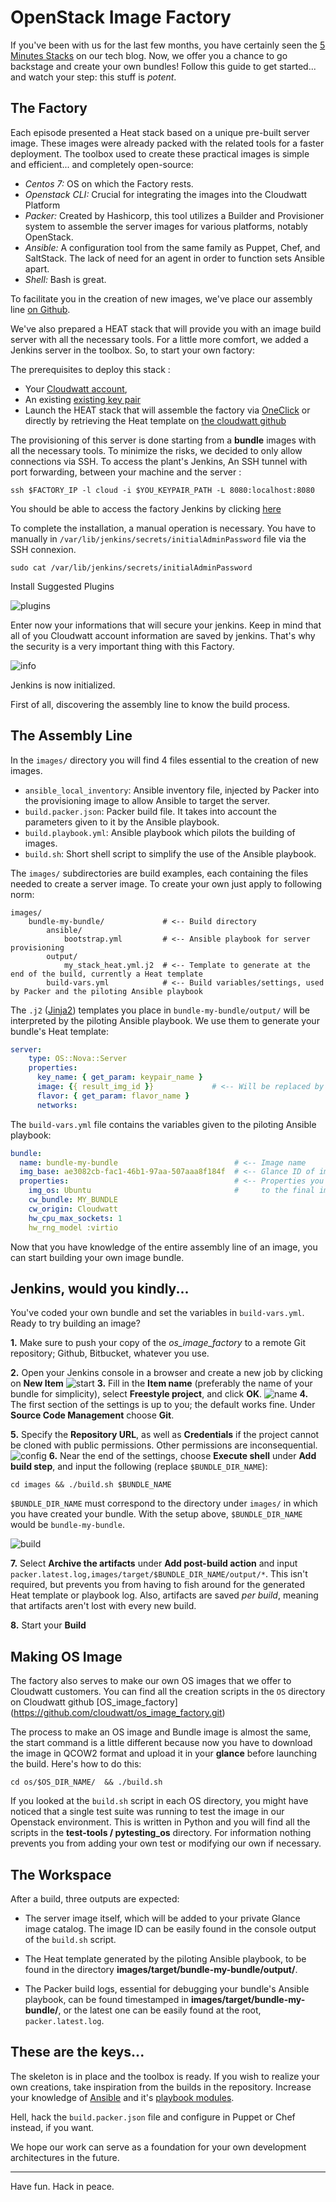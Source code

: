 # OpenStack Image Factory

If you've been with us for the last few months, you have certainly seen the [5 Minutes Stacks](http://dev.cloudwatt.com/fr/recherche.html?q=5+minutes+stacks&submit=submit) on our tech blog. Now, we offer you a chance to go backstage and create your own bundles! Follow this guide to get started... and watch your step: this stuff is *potent*.

## The Factory

Each episode presented a Heat stack based on a unique pre-built server image. These images were already packed with the related tools for a faster deployment. The toolbox used to create these practical images is simple and efficient... and completely open-source:

* *Centos 7:* OS on which the Factory rests.
* *Openstack CLI:* Crucial for integrating the images into the Cloudwatt Platform
* *Packer:* Created by Hashicorp, this tool utilizes a Builder and Provisioner system to assemble the server images for various platforms, notably OpenStack.
* *Ansible:* A configuration tool from the same family as Puppet, Chef, and SaltStack. The lack of need for an agent in order to function sets Ansible apart.
* *Shell:* Bash is great.

To facilitate you in the creation of new images, we've place our assembly line [on Github](https://github.com/cloudwatt/os_image_factory).
 
We've also prepared a HEAT stack that will provide you with an image build server with all the necessary tools. For a little
more comfort, we added a Jenkins server in the toolbox. So, to start your own factory:

The prerequisites to deploy this stack :

* Your [Cloudwatt account](https://www.cloudwatt.com/cockpit/#/create-contact),
* An existing [existing key pair](https://console.cloudwatt.com/project/access_and_security/?tab=access_security_tabs__keypairs_tab)
* Launch the HEAT stack that will assemble the factory via [OneClick](https://www.cloudwatt.com/en/applications/) or directly by retrieving the Heat template on [the cloudwatt github](https://github.com/cloudwatt/os_image_factory/tree/master/setup)

The provisioning of this server is done starting from a **bundle** images with all the necessary tools. To minimize the risks, we decided to only allow connections via SSH. To access the plant's Jenkins,
An SSH tunnel with port forwarding, between your machine and the server :

```
ssh $FACTORY_IP -l cloud -i $YOU_KEYPAIR_PATH -L 8080:localhost:8080
```

You should be able to access the factory Jenkins by clicking [here](http://localhost:8080)

To complete the installation, a manual operation is necessary. You have to manually in  ```/var/lib/jenkins/secrets/initialAdminPassword``` file via the SSH connexion.

```
sudo cat /var/lib/jenkins/secrets/initialAdminPassword
```

Install Suggested Plugins

![plugins](../statics/plugins.png)

Enter now your informations that will secure your jenkins. 
Keep in mind that all of you Cloudwatt account information are saved by jenkins. That's why the security is a very important thing with this Factory.

![info](../statics/infos.png)

Jenkins is now initialized.

First of all, discovering the assembly line to know the build process.

## The Assembly Line

In the `images/` directory you will find 4 files essential to the creation of new images.

* `ansible_local_inventory`: Ansible inventory file, injected by Packer into the provisioning image to allow Ansible to target the server.
* `build.packer.json`: Packer build file. It takes into account the parameters given to it by the Ansible playbook.
* `build.playbook.yml`: Ansible playbook which pilots the building of images.
* `build.sh`: Short shell script to simplify the use of the Ansible playbook.

The `images/` subdirectories are build examples, each containing the files needed to create a server image. To create your own just apply to following norm:

~~~
images/
    bundle-my-bundle/             # <-- Build directory
        ansible/
            bootstrap.yml         # <-- Ansible playbook for server provisioning
        output/
            my_stack_heat.yml.j2  # <-- Template to generate at the end of the build, currently a Heat template
        build-vars.yml            # <-- Build variables/settings, used by Packer and the piloting Ansible playbook

~~~

The `.j2` ([Jinja2](http://jinja.pocoo.org/)) templates you place in `bundle-my-bundle/output/` will be interpreted by the piloting Ansible playbook. We use them to generate your bundle's Heat template:

~~~ yaml
server:
    type: OS::Nova::Server
    properties:
      key_name: { get_param: keypair_name }
      image: {{ result_img_id }}             # <-- Will be replaced by generated image ID
      flavor: { get_param: flavor_name }
      networks:

~~~

The `build-vars.yml` file contains the variables given to the piloting Ansible playbook:

~~~ yaml
bundle:
  name: bundle-my-bundle                          # <-- Image name
  img_base: ae3082cb-fac1-46b1-97aa-507aaa8f184f  # <-- Glance ID of image to use as base
  properties:                                     # <-- Properties you want applied
    img_os: Ubuntu                                #     to the final image
    cw_bundle: MY_BUNDLE
    cw_origin: Cloudwatt
    hw_cpu_max_sockets: 1
    hw_rng_model :virtio     
~~~

Now that you have knowledge of the entire assembly line of an image, you can start  building your own image bundle.

## Jenkins, would you kindly...

You've coded your own bundle and set the variables in `build-vars.yml`. Ready to try building an image?

**1.** Make sure to push your copy of the *os_image_factory* to a remote Git repository; Github, Bitbucket, whatever you use.

**2.** Open your Jenkins console in a browser and create a new job by clicking on **New Item**
 ![start](../statics/start.png)
**3.** Fill in the **Item name** (preferably the name of your bundle for simplicity), select **Freestyle project**, and click **OK**.
 ![name](../statics/name.png)
**4.** The first section of the settings is up to you; the default works fine. Under **Source Code Management** choose **Git**.

**5.** Specify the **Repository URL**, as well as **Credentials** if the project cannot be cloned with public permissions. Other permissions are inconsequential.
 ![config](../statics/conf.png)
**6.** Near the end of the settings, choose **Execute shell** under **Add build step**, and input the following (replace `$BUNDLE_DIR_NAME`):

```
cd images && ./build.sh $BUNDLE_NAME
```

`$BUNDLE_DIR_NAME` must correspond to the directory under `images/` in which you have created your bundle. With the setup above, `$BUNDLE_DIR_NAME` would be `bundle-my-bundle`.

 ![build](../statics/build_cw.png)
 
**7.** Select **Archive the artifacts** under **Add post-build action** and input ```packer.latest.log,images/target/$BUNDLE_DIR_NAME/output/*```. This isn't required, but prevents you from having to fish around for the generated Heat template or playbook log. Also, artifacts are saved *per build*, meaning that artifacts aren't lost with every new build.

**8.** Start your **Build**

## Making OS Image

The factory also serves to make our own OS images that we offer to Cloudwatt customers.
You can find all the creation scripts in the `OS` directory on Cloudwatt github [OS_image_factory] (https://github.com/cloudwatt/os_image_factory.git)

The process to make an OS image and Bundle image is almost the same, the start command is a little different because now you have to download the image in QCOW2 format and upload it in your **glance** before launching the build.
Here's how to do this:

```
cd os/$OS_DIR_NAME/  && ./build.sh
 ```

If you looked at the `build.sh` script in each OS directory, you might have noticed that a single test suite was running to test the image in our Openstack environment.
This is written in Python and you will find all the scripts in the **test-tools / pytesting_os** directory.
For information nothing prevents you from adding your own test or modifying our own if necessary.


## The Workspace

After a build, three outputs are expected:

* The server image itself, which will be added to your private Glance image catalog. The image ID can be easily found in the console output of the `build.sh` script.

* The Heat template generated by the piloting Ansible playbook, to be found in the directory **images/target/bundle-my-bundle/output/**.

* The Packer build logs, essential for debugging your bundle's Ansible playbook, can be found timestamped in **images/target/bundle-my-bundle/**, or the latest one can be easily found at the root, `packer.latest.log`.

## These are the keys...

The skeleton is in place and the toolbox is ready. If you wish to realize your own creations, take inspiration from the builds in the repository. Increase your knowledge of [Ansible](http://docs.ansible.com/ansible/index.html) and it's [playbook modules](http://docs.ansible.com/ansible/list_of_all_modules.html).

Hell, hack the `build.packer.json` file and configure in Puppet or Chef instead, if you want.

We hope our work can serve as a foundation for your own development architectures in the future.

------
Have fun. Hack in peace.
